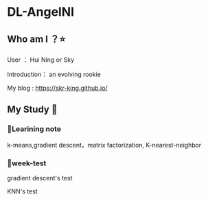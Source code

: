 # DL-AngelNI
## Who am I  ？:star:
User ： Hui Ning or Sky

Introduction： an evolving rookie

My blog : <https://skr-king.github.io/>
## My Study  :notebook_with_decorative_cover:
### :lollipop:Learining note
k-means,gradient descent，matrix factorization,
K-nearest-neighbor

### :lollipop:week-test

gradient descent's test

KNN's test 
